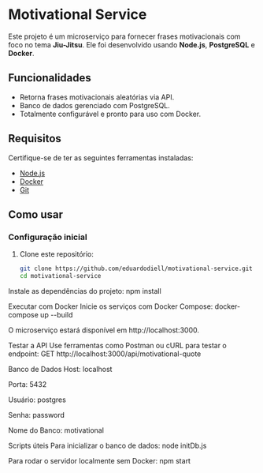 # Motivational Service

Este projeto é um microserviço para fornecer frases motivacionais com foco no tema **Jiu-Jitsu**. Ele foi desenvolvido usando **Node.js**, **PostgreSQL** e **Docker**.

## Funcionalidades

- Retorna frases motivacionais aleatórias via API.
- Banco de dados gerenciado com PostgreSQL.
- Totalmente configurável e pronto para uso com Docker.

## Requisitos

Certifique-se de ter as seguintes ferramentas instaladas:

- [Node.js](https://nodejs.org/)
- [Docker](https://www.docker.com/)
- [Git](https://git-scm.com/)

## Como usar

### Configuração inicial

1. Clone este repositório:

   ```bash
   git clone https://github.com/eduardodiell/motivational-service.git
   cd motivational-service
   
Instale as dependências do projeto:
npm install

Executar com Docker
Inicie os serviços com Docker Compose:
docker-compose up --build

O microserviço estará disponível em http://localhost:3000.

Testar a API
Use ferramentas como Postman ou cURL para testar o endpoint:
GET http://localhost:3000/api/motivational-quote

Banco de Dados
Host: localhost

Porta: 5432

Usuário: postgres

Senha: password

Nome do Banco: motivational

Scripts úteis
Para inicializar o banco de dados:
node initDb.js

Para rodar o servidor localmente sem Docker:
npm start
